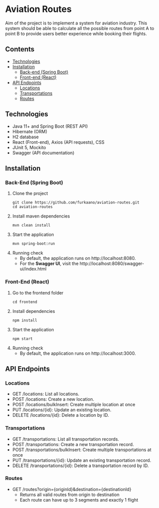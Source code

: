  # Aviation Routes

Aim of the project is to implement a system for aviation industry. This system should be able to calculate all the possible routes from point A to point B to provide users better experience while booking their flights. 

## Contents
- [Technologies](#technologies)
- [Installation](#installation)
   - [Back-end (Spring Boot)](#back-end-spring-boot)
   - [Front-end (React)](#front-end-react)
- [API Endpoints](#api-endpoints)
   - [Locations](#locations)
   - [Transportations](#transportations)
   - [Routes](#routes)

## Technologies
- Java 11+ and Spring Boot (REST API)
- Hibernate (ORM)
- H2 database
- React (Front-end), Axios (API requests), CSS
- JUnit 5, Mockito
- Swagger (API documentation)

## Installation
### Back-End (Spring Boot)
1. Clone the project
    ```
    git clone https://github.com/furkaano/aviation-routes.git
    cd aviation-routes
    ```
2. Install maven dependencies
    ```
    mvn clean install
    ```
3. Start the application
    ```
    mvn spring-boot:run
    ```
4. Running check
   - By default, the application runs on http://localhost:8080.
   - For the **Swagger UI**, visit the http://localhost:8080/swagger-ui/index.html
### Front-End (React)
1. Go to the frontend folder
    ```
    cd frontend
    ```
2. Install dependencies
    ```
    npm install
    ```
3. Start the application
    ```
    npm start
    ```
4. Running check
   - By default, the application runs on http://localhost:3000.

## API Endpoints
### Locations
- GET /locations: List all locations.
- POST /locations: Create a new location.
- POST /locations/bulkInsert: Create multiple location at once
- PUT /locations/{id}: Update an existing location.
- DELETE /locations/{id}: Delete a location by ID.
### Transportations
- GET /transportations: List all transportation records.
- POST /transportations: Create a new transportation record.
- POST /transportations/bulkInsert: Create multiple transportations at once
- PUT /transportations/{id}: Update an existing transportation record.
- DELETE /transportations/{id}: Delete a transportation record by ID.
### Routes
- GET /routes?origin={originId}&destination={destinationId}
  - Returns all valid routes from origin to destination
  - Each route can have up to 3 segments and exactly 1 flight
